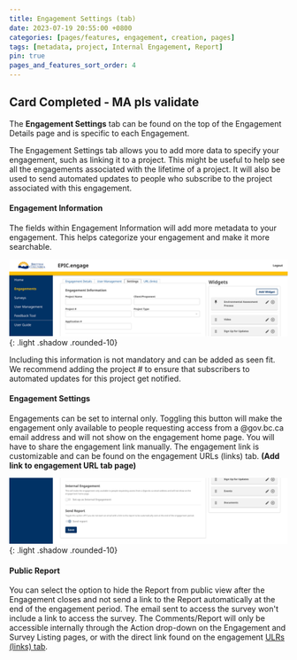 ```yaml
---
title: Engagement Settings (tab)
date: 2023-07-19 20:55:00 +0800
categories: [pages/features, engagement, creation, pages]
tags: [metadata, project, Internal Engagement, Report]
pin: true
pages_and_features_sort_order: 4
---
```

## Card Completed - MA pls validate

The **Engagement Settings** tab can be found on the top of the Engagement Details page and is specific to each Engagement.

The Engagement Settings tab allows you to add more data to specify your engagement, such as linking it to a project. This might be useful to help see all the engagements associated with the lifetime of a project. It will also be used to send automated updates to people who subscribe to the project associated with this engagement.  
#### Engagement Information  
The fields within Engagement Information will add more metadata to your engagement. This helps categorize your engagement and make it more searchable.  

![Engagement Info](/assets/UserGuideImages/Images/engagement-settings/engagement-settings-information-box.png){: .light .shadow .rounded-10}  

Including this information is not mandatory and can be added as seen fit. We recommend adding the project # to ensure that subscribers to automated updates for this project get notified.

#### Engagement Settings  
Engagements can be set to internal only. Toggling this button will make the engagement only available to people requesting access from a @gov.bc.ca email address and will not show on the engagement home page. You will have to share the engagement link manually. The engagement link is customizable and can be found on the engagement URLs (links) tab. **(Add link to engagement URL tab page)**

![Engagement Settings](/assets/UserGuideImages/Images/engagement-settings/engagement-settings-engagement-settings-box.png){: .light .shadow .rounded-10}  

#### Public Report
You can select the option to hide the Report from public view after the Engagement closes and not send a link to the Report automatically at the end of the engagement period. The email sent to access the survey won't include a link to access the survey. The Comments/Report will only be accessible internally through the Action drop-down on the Engagement and Survey Listing pages, or with the direct link found on the engagement [ULRs (links) tab](/met-guide/posts/engagement-URLs/). 
